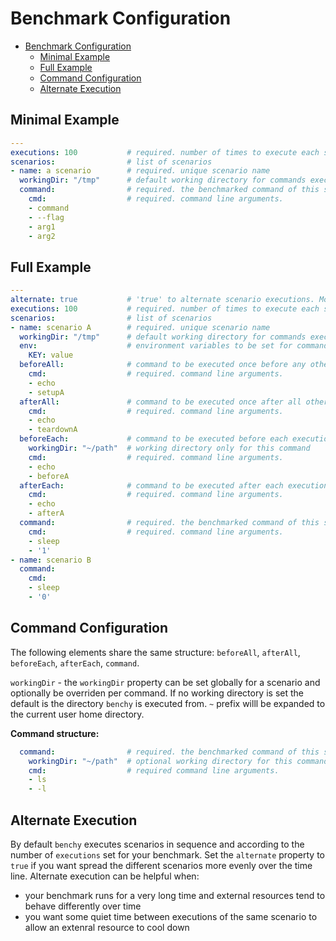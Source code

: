 # Benchmark Configuration 

- [Benchmark Configuration](#benchmark-configuration)
  - [Minimal Example](#minimal-example)
  - [Full Example](#full-example)
  - [Command Configuration](#command-configuration)
  - [Alternate Execution](#alternate-execution)

## Minimal Example
```yaml
---
executions: 100           # required. number of times to execute each scenario
scenarios:                # list of scenarios
- name: a scenario        # required. unique scenario name 
  workingDir: "/tmp"      # default working directory for commands executed in the context of this scenario 
  command:                # required. the benchmarked command of this scenario - the one stats are collected for
    cmd:                  # required. command line arguments.
    - command
    - --flag
    - arg1
    - arg2
```

## Full Example

```yaml
---
alternate: true           # 'true' to alternate scenario executions. More details below. (default=false)
executions: 100           # required. number of times to execute each scenario
scenarios:                # list of scenarios
- name: scenario A        # required. unique scenario name 
  workingDir: "/tmp"      # default working directory for commands executed in the context of this scenario 
  env:                    # environment variables to be set for commands executed in the context of this scenario 
    KEY: value
  beforeAll:              # command to be executed once before any other command is executed in the context of this scenario
    cmd:                  # required. command line arguments.
    - echo
    - setupA
  afterAll:               # command to be executed once after all other commands in the context of this scenario
    cmd:                  # required. command line arguments.
    - echo
    - teardownA
  beforeEach:             # command to be executed before each execution of this scenario
    workingDir: "~/path"  # working directory only for this command
    cmd:                  # required. command line arguments.
    - echo
    - beforeA
  afterEach:              # command to be executed after each execution of this scenario
    cmd:                  # required. command line arguments.
    - echo
    - afterA
  command:                # required. the benchmarked command of this scenario - the one stats are collected for
    cmd:                  # required. command line arguments.
    - sleep
    - '1'
- name: scenario B
  command:
    cmd:
    - sleep
    - '0'
```

## Command Configuration
The following elements share the same structure: `beforeAll`, `afterAll`, `beforeEach`, `afterEach`, `command`. 

`workingDir` - the `workingDir` property can be set globally for a scenario and optionally be overriden per command. If no working directory is set the default is the directory `benchy` is executed from. `~` prefix willl be expanded to the current user home directory.

**Command structure:**
```yaml
  command:                # required. the benchmarked command of this scenario - the one stats are collected for
    workingDir: "~/path"  # optional working directory for this command. 
    cmd:                  # required command line arguments.
    - ls
    - -l
```

## Alternate Execution
By default `benchy` executes scenarios in sequence and according to the number of `executions` set for your benchmark. Set the `alternate` property to `true` if you want spread the different scenarios more evenly over the time line. 
Alternate execution can be helpful when:
- your benchmark runs for a very long time and external resources tend to behave differently over time
- you want some quiet time between executions of the same scenario to allow an extenral resource to cool down
